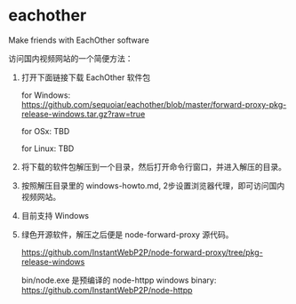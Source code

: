 eachother
=========

Make friends with EachOther software



访问国内视频网站的一个简便方法：


1. 打开下面链接下载 EachOther 软件包

   for Windows: https://github.com/sequoiar/eachother/blob/master/forward-proxy-pkg-release-windows.tar.gz?raw=true

   for OSx: TBD

   for Linux: TBD
   

2. 将下载的软件包解压到一个目录，然后打开命令行窗口，并进入解压的目录。


3. 按照解压目录里的 windows-howto.md, 2步设置浏览器代理，即可访问国内视频网站。


4. 目前支持 Windows


5. 绿色开源软件，解压之后便是 node-forward-proxy 源代码。
   
   https://github.com/InstantWebP2P/node-forward-proxy/tree/pkg-release-windows

   bin/node.exe 是预编译的 node-httpp windows binary: https://github.com/InstantWebP2P/node-httpp


